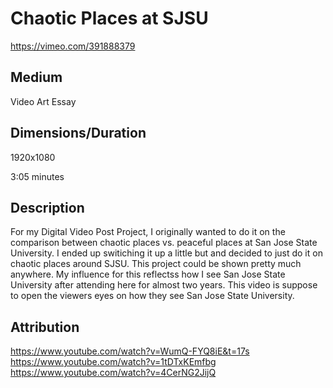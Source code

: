# Chaotic Places at SJSU

https://vimeo.com/391888379

## Medium 

Video Art Essay 

## Dimensions/Duration 

1920x1080

3:05 minutes

## Description 

For my Digital Video Post Project, I originally wanted to do it on the comparison between chaotic places vs. peaceful places at San Jose State University. I ended up switiching it up a little but and decided to just do it on chaotic places around SJSU. This project could be shown pretty much anywhere. My influence for this reflectss how I see San Jose State University after attending here for almost two years. This video is suppose to open the viewers eyes on how they see San Jose State University.


## Attribution

https://www.youtube.com/watch?v=WumQ-FYQ8iE&t=17s
https://www.youtube.com/watch?v=1tDTxKEmfbg
https://www.youtube.com/watch?v=4CerNG2JijQ


 
